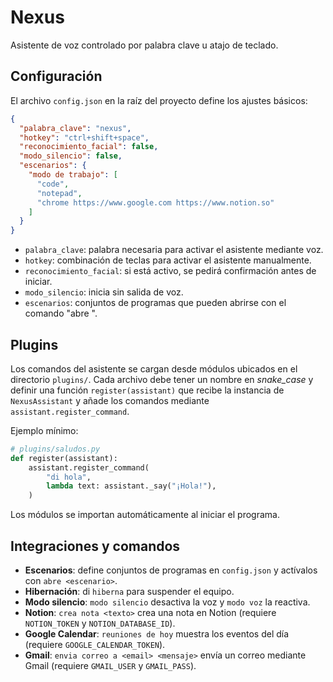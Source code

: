 # Nexus

Asistente de voz controlado por palabra clave u atajo de teclado.

## Configuración

El archivo `config.json` en la raíz del proyecto define los ajustes básicos:

```json
{
  "palabra_clave": "nexus",
  "hotkey": "ctrl+shift+space",
  "reconocimiento_facial": false,
  "modo_silencio": false,
  "escenarios": {
    "modo de trabajo": [
      "code",
      "notepad",
      "chrome https://www.google.com https://www.notion.so"
    ]
  }
}
```

- `palabra_clave`: palabra necesaria para activar el asistente mediante voz.
- `hotkey`: combinación de teclas para activar el asistente manualmente.
- `reconocimiento_facial`: si está activo, se pedirá confirmación antes de iniciar.
- `modo_silencio`: inicia sin salida de voz.
- `escenarios`: conjuntos de programas que pueden abrirse con el comando "abre <nombre>".

## Plugins

Los comandos del asistente se cargan desde módulos ubicados en el directorio
`plugins/`. Cada archivo debe tener un nombre en *snake_case* y definir una
función `register(assistant)` que recibe la instancia de `NexusAssistant` y
añade los comandos mediante `assistant.register_command`.

Ejemplo mínimo:

```python
# plugins/saludos.py
def register(assistant):
    assistant.register_command(
        "di hola",
        lambda text: assistant._say("¡Hola!"),
    )
```

Los módulos se importan automáticamente al iniciar el programa.

## Integraciones y comandos

- **Escenarios**: define conjuntos de programas en `config.json` y actívalos con `abre <escenario>`.
- **Hibernación**: di `hiberna` para suspender el equipo.
- **Modo silencio**: `modo silencio` desactiva la voz y `modo voz` la reactiva.
- **Notion**: `crea nota <texto>` crea una nota en Notion (requiere `NOTION_TOKEN` y `NOTION_DATABASE_ID`).
- **Google Calendar**: `reuniones de hoy` muestra los eventos del día (requiere `GOOGLE_CALENDAR_TOKEN`).
- **Gmail**: `envia correo a <email> <mensaje>` envía un correo mediante Gmail (requiere `GMAIL_USER` y `GMAIL_PASS`).
